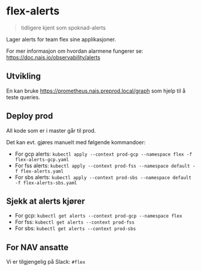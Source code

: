 # flex-alerts

> tidligere kjent som spoknad-alerts

Lager alerts for team flex sine applikasjoner.

For mer informasjon om hvordan alarmene fungerer se: https://doc.nais.io/observability/alerts

## Utvikling

En kan bruke https://prometheus.nais.preprod.local/graph som hjelp til å teste queries.

## Deploy prod

All kode som er i master går til prod.

Det kan evt. gjøres manuelt med følgende kommandoer:
* For gcp alerts: `kubectl apply --context prod-gcp --namespace flex -f flex-alerts-gcp.yaml`
* For fss alerts: `kubectl apply --context prod-fss --namespace default -f flex-alerts.yaml`
* For sbs alerts: `kubectl apply --context prod-sbs --namespace default -f flex-alerts-sbs.yaml`

## Sjekk at alerts kjører
* For gcp: `kubectl get alerts --context prod-gcp --namespace flex`
* For fss: `kubectl get alerts --context prod-fss`
* For sbs: `kubectl get alerts --context prod-sbs`

## For NAV ansatte

Vi er tilgjengelig på Slack: `#flex`
